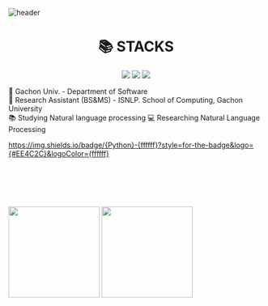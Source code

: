 ![header](https://capsule-render.vercel.app/api?type=waving&color=auto&height=300&section=header&text=RyuSangYEON&fontSize=70)


<div align=center><h1>📚 STACKS</h1></div>

<div align=center> 
  <img src="https://img.shields.io/badge/java-007396?style=for-the-badge&logo=java&logoColor=white">
  <img src="https://img.shields.io/badge/python-3776AB?style=for-the-badge&logo=python&logoColor=white">
  <img src="https://img.shields.io/badge/pytorch?style=for-the-badge&logo=pytorch&logoColor=#EE4C2C">
</div>

🏫 Gachon Univ. - Department of Software  
🔬 Research Assistant (BS&MS) - ISNLP. School of Computing, Gachon University  
📚 Studying Natural language processing 
💻 Researching Natural Language Processing  

https://img.shields.io/badge/{Python}-{ffffff}?style=for-the-badge&logo={#EE4C2C}&logoColor={ffffff}
  
<br/><br/><br/><br/>
<p>
  <img height="180em" src="https://github-readme-stats.vercel.app/api?username=YEonleo&show_icons=true&include_all_commits=true&bg_color=30,e96443,904e95&title_color=fff&text_color=fff">
  <img height="180em" src="https://github-readme-stats.vercel.app/api/top-langs/?username=YEonleo&layout=compact&bg_color=30,e96443,904e95&title_color=fff&text_color=fff">
</p>
